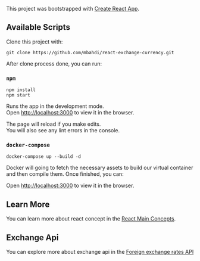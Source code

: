 This project was bootstrapped with [Create React App](https://github.com/facebook/create-react-app).

## Available Scripts

Clone this project with:

```
git clone https://github.com/mbahdi/react-exchange-currency.git
```

After clone process done, you can run:

### `npm`

```
npm install
npm start
```

Runs the app in the development mode.<br>
Open [http://localhost:3000](http://localhost:3000) to view it in the browser.

The page will reload if you make edits.<br>
You will also see any lint errors in the console.

### `docker-compose`

```
docker-compose up --build -d
```
Docker will going to fetch the necessary assets to build our virtual container and then compile them. Once finished, you can:

Open [http://localhost:3000](http://localhost:3000) to view it in the browser.


## Learn More

You can learn more about react concept in the [React Main Concepts](https://reactjs.org/docs/hello-world.html).


## Exchange Api

You can explore more about exchange api in the [Foreign exchange rates API](https://exchangeratesapi.io/)


